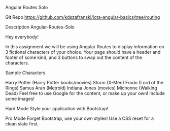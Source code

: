 Angular Routes Solo

Git Repo
https://github.com/kdszafranski/iota-angular-basics/tree/routing

Description
Angular-Routes-Solo

Hey everybody!

In this assignment we will be using Angular Routes to display information on 3 fictional 
characters of your choice. Your page should have a header and footer of some kind, and 
3 buttons to swap out the content of the characters.

Sample Characters

Harry Potter (Harry Potter books/movies)
Storm (X-Men)
Frodo (Lord of the Rings)
Samus Aran (Metroid)
Indiana Jones (movies)
Michonne (Walking Dead)
Feel free to use Google for the content, or make up your own! Include some images!

Hard Mode
Style your application with Bootstrap!

Pro Mode
Forget Bootstrap, use your own styles! Use a CSS reset for a clean slate first.